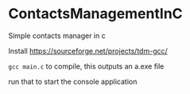 # ContactsManagementInC
Simple contacts manager in c

Install
https://sourceforge.net/projects/tdm-gcc/

`gcc main.c` to compile, this outputs an a.exe file

run that to start the console application
